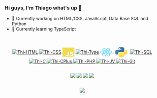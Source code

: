 ### Hi guys, I'm Thiago what's up 👋
  - 🔭 Currently working on HTML/CSS, JavaScript, Data Base SQL and Python
  - 🌱 Currently learning TypeScript

##
  <div style="display: inline_block" align="center"><br>
  <a href="https://github.com/losanthiago">
  <img align="center" alt="Thi-HTML" height="30" width="40" src="https://cdn.jsdelivr.net/gh/devicons/devicon/icons/html5/html5-plain.svg">
  <img align="center" alt="Thi-CSS" height="30" width="40" src="https://cdn.jsdelivr.net/gh/devicons/devicon/icons/css3/css3-plain.svg">
  <img align="center" alt="Thi-Js" height="30" width="40" src="https://raw.githubusercontent.com/devicons/devicon/master/icons/javascript/javascript-plain.svg">
  <img align="center" alt="Thi-Type" height="30" width="40" src="https://cdn.jsdelivr.net/gh/devicons/devicon/icons/typescript/typescript-original.svg">
  <img align="center" alt="Thi-React" height="30" width="40" src="https://raw.githubusercontent.com/devicons/devicon/master/icons/react/react-original.svg">
  <img align="center" alt="Thi-Python" height="40" width="50" src="https://raw.githubusercontent.com/devicons/devicon/master/icons/python/python-original.svg">
  <img align="center" alt="Thi-SQL" height="30" width="40" src="https://cdn.jsdelivr.net/gh/devicons/devicon/icons/mysql/mysql-original.svg">
  <img align="center" alt="Thi-C" height="30" width="40" src="https://cdn.jsdelivr.net/gh/devicons/devicon/icons/c/c-plain.svg">
  <img align="center" alt="Thi-CPlus" height="30" width="40" src="https://cdn.jsdelivr.net/gh/devicons/devicon/icons/cplusplus/cplusplus-plain.svg">
  <img align="center" alt="Thi-PHP" height="30" width="40" src="https://cdn.jsdelivr.net/gh/devicons/devicon/icons/php/php-plain.svg">
  <img align="center" alt="Thi-JV" height="30" width="40" src="https://cdn.jsdelivr.net/gh/devicons/devicon/icons/java/java-original.svg">
  <img align="center" alt="Thi-Git" height="30" width="40" src="https://cdn.jsdelivr.net/gh/devicons/devicon/icons/git/git-original.svg">
</div>

##

  <div align="center"> 
  <a href="https://twitter.com/desabafothi" target="_blank"><img src="https://img.shields.io/badge/Twitter-1DA1F2?style=for-the-badge&logo=twitter&logoColor=white" target="_blank"></a>
  <a href="https://instagram.com/losanthiago" target="_blank"><img src="https://img.shields.io/badge/Instagram-E4405F?style=for-the-badge&logo=instagram&logoColor=white" target="_blank"></a>
  <a href = "mailto:saint.rouch@gmail.com"><img src="https://img.shields.io/badge/Gmail-D14836?style=for-the-badge&logo=gmail&logoColor=white"></a>
  <a href="https://www.linkedin.com/in/thiago-rouch-3b6840227/" target="_blank"><img src="https://img.shields.io/badge/LinkedIn-0077B5?style=for-the-badge&logo=linkedin&logoColor=white" target="_blank"></a> 

</div>

##  

<div align="center">
  <a href="https://github.com/losanthiago">
  <img height="180em" src="https://github-readme-stats.vercel.app/api?username=losanthiago&show_icons=true&theme=tokyonight&include_all_commits=true&count_private=true">
  <!-- <img height="180em" src="https://github-readme-stats.vercel.app/api/top-langs/?username=losanthiago&layout=compact&langs_count=7&theme=tokyonight"/> -->
  
</div>
  
<!-- <div style="display: inline_block" align="left"><br>
  <img align="right" alt="Thi-gif" height="150" style="border-radius:50px;" src="https://c.tenor.com/AlUkiGkR2j8AAAAM/new-game-ahagon-umiko-programming.gif">
  </div> -->


